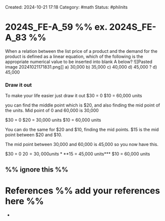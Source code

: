 Created: 2024-10-21 17:18
Category: #math 
Status: #philnits



# 2024S_FE-A_59 %% ex. 2024S_FE-A_83 %%

When a relation between the list price of a product and the demand for the product is
defined as a linear equation, which of the following is the appropriate numerical value to be
inserted into blank A below?
![[Pasted image 20241021171831.png]]
a) 30,000 
b) 35,000 
c) 40,000 
d) 45,000
? 
d) 45,000
### Draw it out
To make your life easier just draw it out
$30 = 0
$10 = 60,000 units

you can find the middle point which is $20, and also finding the mid point of the units. Mid point of 0 and 60,000 is 30,000

$30 = 0
$20 = 30,000 units
$10 = 60,000 units

You can do the same for $20 and $10, finding the mid points. $15 is the mid point between $20 and $10.

The mid point between 30,000 and 60,000 is 45,000
so you now have this.

$30 = 0
$20 = 30,000 units
***$15 = 45,000 units***
$10 = 60,000 units




%% ignore this %%
---









# References %% add your references here %%
- 
